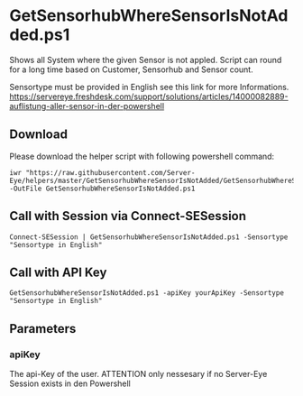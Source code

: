 # GetSensorhubWhereSensorIsNotAdded.ps1

Shows all System where the given Sensor is not appled.
Script can round for a long time based on Customer, Sensorhub and Sensor count.

Sensortype must be provided in English see this link for more Informations.
https://servereye.freshdesk.com/support/solutions/articles/14000082889-auflistung-aller-sensor-in-der-powershell

## Download

Please download the helper script with following powershell command:
```
iwr "https://raw.githubusercontent.com/Server-Eye/helpers/master/GetSensorhubWhereSensorIsNotAdded/GetSensorhubWhereSensorIsNotAdded.ps1" -OutFile GetSensorhubWhereSensorIsNotAdded.ps1
```

## Call with Session via Connect-SESession
```
Connect-SESession | GetSensorhubWhereSensorIsNotAdded.ps1 -Sensortype "Sensortype in English"
```

## Call with API Key
```
GetSensorhubWhereSensorIsNotAdded.ps1 -apiKey yourApiKey -Sensortype "Sensortype in English"
```

## Parameters

### apiKey
The api-Key of the user. ATTENTION only nessesary if no Server-Eye Session exists in den Powershell
